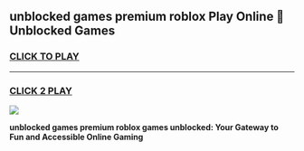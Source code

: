 
## unblocked games premium roblox Play Online 👋 Unblocked Games
<h3>
<a href="https://premium.freeplayer.one?title=unblocked_games_premium_roblox&ref=19F">CLICK TO PLAY</a></h3>
<hr>

<h3>
<a href="https://premium.freeplayer.one?title=unblocked_games_premium_roblox&ref=19F">CLICK 2 PLAY</a>
  
</h3>

<a href="https://premium.freeplayer.one?title=unblocked_games_premium_roblox&ref=19F"><img src="https://clearcache.store/games.png"></a>


**unblocked games premium roblox games unblocked: Your Gateway to Fun and Accessible Online Gaming**
